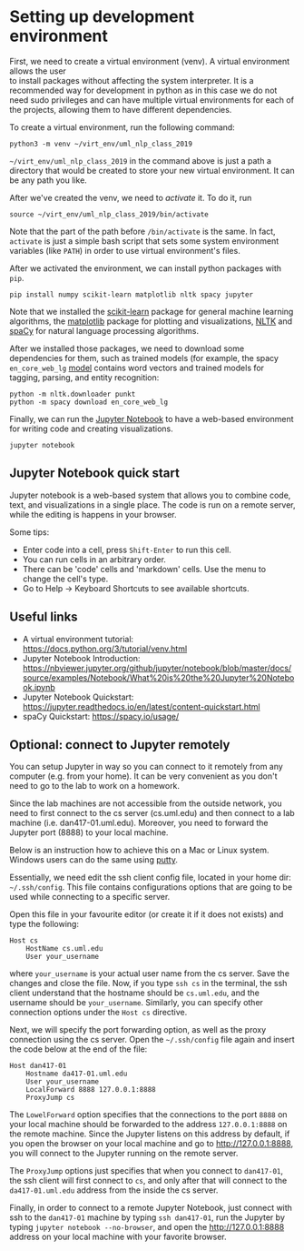 # Setting up development environment

First, we need to create a virtual environment (venv). A virtual environment allows the user  
to install packages without affecting the system interpreter. It is a recommended way for development in python 
as in this case we do not need sudo privileges and can have multiple virtual environments for each of 
the projects, allowing them to have different dependencies.

To create a virtual environment, run the following command:
```
python3 -m venv ~/virt_env/uml_nlp_class_2019
```
`~/virt_env/uml_nlp_class_2019` in the command above is just a path a directory that would be created 
to store your new virtual environment. It can be any path you like.

After we've created the venv, we need to *activate* it. To do it, run 
```
source ~/virt_env/uml_nlp_class_2019/bin/activate
```
Note that the part of the path before `/bin/activate` is the same. In fact, `activate` is 
just a simple bash script that sets some system environment variables (like `PATH`) in order to use 
virtual environment's files.

After we activated the environment, we can install python packages with `pip`. 
```
pip install numpy scikit-learn matplotlib nltk spacy jupyter
``` 

Note that we installed the [scikit-learn](https://scikit-learn.org/stable/) package
for general machine learning algorithms, the [matplotlib](https://matplotlib.org/) package for plotting 
and visualizations, [NLTK](http://www.nltk.org/) and [spaCy](https://spacy.io/) 
for natural language processing algorithms. 

After we installed those packages, we need to download some dependencies for them, 
such as trained models (for example, the spacy `en_core_web_lg` 
[model](https://spacy.io/models/en#en_core_web_lg) contains word vectors and 
trained models for tagging, parsing, and entity recognition:
```
python -m nltk.downloader punkt
python -m spacy download en_core_web_lg
```

Finally, we can run the [Jupyter Notebook](https://jupyter.org/) to have a web-based environment for writing code 
and creating visualizations.
```
jupyter notebook
```

## Jupyter Notebook quick start
Jupyter notebook is a web-based system that allows you to combine 
code, text, and visualizations in a single place. The code is run on a remote 
server, while the editing is happens in your browser. 

Some tips:
 - Enter code into a cell, press `Shift-Enter` to run this cell.
 - You can run cells in an arbitrary order.
 - There can be 'code' cells and 'markdown' cells. 
 Use the menu to change the cell's type.
 - Go to Help -> Keyboard Shortcuts to see available shortcuts.  
   

## Useful links
 - A virtual environment tutorial: https://docs.python.org/3/tutorial/venv.html
 - Jupyter Notebook Introduction: https://nbviewer.jupyter.org/github/jupyter/notebook/blob/master/docs/source/examples/Notebook/What%20is%20the%20Jupyter%20Notebook.ipynb
 - Jupyter Notebook Quickstart: https://jupyter.readthedocs.io/en/latest/content-quickstart.html
 - spaCy Quickstart: https://spacy.io/usage/


## Optional: connect to Jupyter remotely
You can setup Jupyter in way so you can connect to it remotely 
from any computer (e.g. from your home). It can be very convenient 
as you don't need to go to the lab to work on a homework.

Since the lab machines are not accessible from the outside network, 
you need to first connect to the cs server (cs.uml.edu) and then connect 
to a lab machine (i.e. dan417-01.uml.edu). Moreover, you need to 
forward the Jupyter port (8888) to your local machine. 

Below is an instruction how to achieve this on a Mac or Linux system. 
Windows users can do the same using [putty](https://putty.org/).

Essentially, we need edit the ssh client config file, 
located in your home dir: `~/.ssh/config`. 
This file contains configurations options that are going to be used 
while connecting to a specific server. 

Open this file in your favourite editor (or create it if it does not exists) and type the following:
```
Host cs
    HostName cs.uml.edu
    User your_username
``` 
where `your_username` is your actual user name from the cs server. Save the changes and close the file. 
Now, if you type `ssh cs` in the terminal, the ssh client understand that the hostname should be `cs.uml.edu`, 
and the username should be `your_username`. Similarly, you can specify other connection options 
under the `Host cs` directive.

Next, we will specify the port forwarding option, as well as the proxy connection using the cs server.
Open the `~/.ssh/config` file again and insert the code below at the end of the file:
```
Host dan417-01
    Hostname da417-01.uml.edu
    User your_username
    LocalForward 8888 127.0.0.1:8888
    ProxyJump cs
```

The `LowelForward` option specifies that the connections to the port `8888` on your local machine should be
forwarded to the address `127.0.0.1:8888` on the remote machine. Since the Jupyter listens on this address by default, 
if you open the browser on your local machine and go to http://127.0.0.1:8888, you will connect to the Jupyter 
running on the remote server. 

The `ProxyJump` options just specifies that when you connect to `dan417-01`, the ssh client will first connect to `cs`,
and only after that will connect to the `da417-01.uml.edu` address from the inside the cs server.

Finally, in order to connect to a remote Jupyter Notebook, just connect with ssh to the `dan417-01` machine by typing 
`ssh dan417-01`, run the Jupyter by typing `jupyter notebook --no-browser`, and open the http://127.0.0.1:8888
address on your local machine with your favorite browser. 


